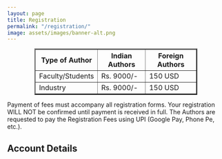 ```yaml
---
layout: page
title: Registration
permalink: "/registration/"
image: assets/images/banner-alt.png
---
```


<table border="2" align="center" style="margin: 0px auto; width:75%">
  <tr>
    <th> Type of Author </th>
    <th> Indian Authors </th>
	<th> Foreign Authors </th>
  </tr>
  <tr>
    <td> Faculty/Students </td>
    <td> Rs. 9000/- </td>
	<td> 150 USD </td>
  </tr>
  <tr>
    <td> Industry </td>
    <td> Rs. 9000/- </td>
	<td> 150 USD </td>
  </tr>
</table>

Payment of fees must accompany all registration forms. Your registration WILL NOT be confirmed until payment is received in full. The Authors are requested to pay the Registration Fees using UPI (Google Pay, Phone Pe, etc.).


## Account Details


<!-- | Account Name | : | Vardhaman College of Engineering |
| ------------ | ---- | ----------------------------- |
| Bank Name | : | Central Bank of India |
| Branch | : | Gudimalkapuram |
| Account Number | : | 3559461487 |
| IFSC Code | : | CBIN0283080 |
| MICR Code | : | 500016022 |
-->
